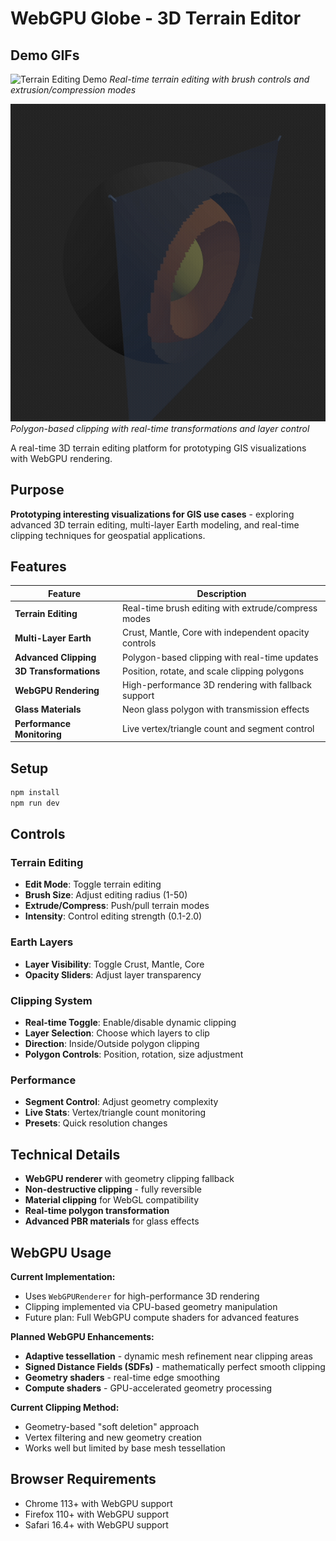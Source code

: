 # WebGPU Globe - 3D Terrain Editor

## Demo GIFs

![Terrain Editing Demo](1.gif)
*Real-time terrain editing with brush controls and extrusion/compression modes*


![Advanced Clipping Demo](2.gif)
*Polygon-based clipping with real-time transformations and layer control*


A real-time 3D terrain editing platform for prototyping GIS visualizations with WebGPU rendering.

## Purpose

**Prototyping interesting visualizations for GIS use cases** - exploring advanced 3D terrain editing, multi-layer Earth modeling, and real-time clipping techniques for geospatial applications.

## Features

| Feature | Description |
|---------|-------------|
| **Terrain Editing** | Real-time brush editing with extrude/compress modes |
| **Multi-Layer Earth** | Crust, Mantle, Core with independent opacity controls |
| **Advanced Clipping** | Polygon-based clipping with real-time updates |
| **3D Transformations** | Position, rotate, and scale clipping polygons |
| **WebGPU Rendering** | High-performance 3D rendering with fallback support |
| **Glass Materials** | Neon glass polygon with transmission effects |
| **Performance Monitoring** | Live vertex/triangle count and segment control |

## Setup

```bash
npm install
npm run dev
```

## Controls

### Terrain Editing
- **Edit Mode**: Toggle terrain editing
- **Brush Size**: Adjust editing radius (1-50)
- **Extrude/Compress**: Push/pull terrain modes
- **Intensity**: Control editing strength (0.1-2.0)

### Earth Layers
- **Layer Visibility**: Toggle Crust, Mantle, Core
- **Opacity Sliders**: Adjust layer transparency

### Clipping System
- **Real-time Toggle**: Enable/disable dynamic clipping
- **Layer Selection**: Choose which layers to clip
- **Direction**: Inside/Outside polygon clipping
- **Polygon Controls**: Position, rotation, size adjustment

### Performance
- **Segment Control**: Adjust geometry complexity
- **Live Stats**: Vertex/triangle count monitoring
- **Presets**: Quick resolution changes

## Technical Details

- **WebGPU renderer** with geometry clipping fallback
- **Non-destructive clipping** - fully reversible
- **Material clipping** for WebGL compatibility
- **Real-time polygon transformation**
- **Advanced PBR materials** for glass effects

## WebGPU Usage

**Current Implementation:**
- Uses `WebGPURenderer` for high-performance 3D rendering
- Clipping implemented via CPU-based geometry manipulation
- Future plan: Full WebGPU compute shaders for advanced features

**Planned WebGPU Enhancements:**
- **Adaptive tessellation** - dynamic mesh refinement near clipping areas
- **Signed Distance Fields (SDFs)** - mathematically perfect smooth clipping
- **Geometry shaders** - real-time edge smoothing
- **Compute shaders** - GPU-accelerated geometry processing

**Current Clipping Method:**
- Geometry-based "soft deletion" approach
- Vertex filtering and new geometry creation
- Works well but limited by base mesh tessellation

## Browser Requirements

- Chrome 113+ with WebGPU support
- Firefox 110+ with WebGPU support
- Safari 16.4+ with WebGPU support
